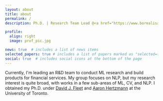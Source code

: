 ```yaml
---
layout: about
title: about
permalink: /
description: Ph.D. | Research Team Lead @<a href="https://www.borealisai.com">Borealis AI (RBC)</a>

profile:
  align: right
  image: prof_pic.jpg

news: true  # includes a list of news items
selected_papers: true # includes a list of papers marked as "selected={true}"
social: true  # includes social icons at the bottom of the page
---
```


Currently, I'm leading an R&D team to conduct ML research and build products for financial services. My group focuses on NLP, but my research interest is quite broad, with works in a few sub-areas of ML, CV, and NLP. I obtained my Ph.D. under <a href="http://www.cs.toronto.edu/~fleet/">David J. Fleet</a> and <a href="https://www.dgp.toronto.edu/~hertzman/">Aaron Hertzmann</a> at the University of Toronto. 
